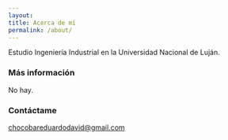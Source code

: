 ```yaml
---
layout: 
title: Acerca de mí
permalink: /about/
---
```

Estudio Ingeniería Industrial en la Universidad Nacional de Luján.


### Más información

No hay.

### Contáctame

[chocobareduardodavid@gmail.com](mailto:chocobareduardodavid@gmail.com)
